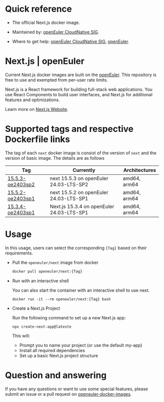 # Quick reference

- The official Next.js docker image.

- Maintained by: [openEuler CloudNative SIG](https://gitee.com/openeuler/cloudnative).

- Where to get help: [openEuler CloudNative SIG](https://gitee.com/openeuler/cloudnative), [openEuler](https://gitee.com/openeuler/community).

# Next.js | openEuler
Current Next.js docker images are built on the [openEuler](https://repo.openeuler.org/). This repository is free to use and exempted from per-user rate limits.

Next.js is a React framework for building full-stack web applications. You use React Components to build user interfaces, and Next.js for additional features and optimizations.

Learn more on [Next.js Website](https://nextjs.org/docs)⁠.

# Supported tags and respective Dockerfile links
The tag of each `next` docker image is consist of the version of `next` and the version of basic image. The details are as follows

|    Tag   | Currently                                 |   Architectures  |
|----------|-------------------------------------------|------------------|
|[15.5.3-oe2403sp2](https://gitee.com/openeuler/openeuler-docker-images/blob/master/Others/next/15.5.3/24.03-lts-sp2/Dockerfile) | next 15.5.3 on openEuler 24.03-LTS-SP2 | amd64, arm64 |
|[15.5.2-oe2403sp1](https://gitee.com/openeuler/openeuler-docker-images/blob/master/Others/next/15.5.2/24.03-lts-sp1/Dockerfile) | next 15.5.2 on openEuler 24.03-LTS-SP1 | amd64, arm64 |
|[15.3.4-oe2403sp1](https://gitee.com/openeuler/openeuler-docker-images/blob/master/Others/next/15.3.4/24.03-lts-sp1/Dockerfile)| Next.js 15.3.4 on openEuler 24.03-LTS-SP1 | amd64, arm64 |

# Usage
In this usage, users can select the corresponding `{Tag}` based on their requirements.

- Pull the `openeuler/next` image from docker

	```bash
	docker pull openeuler/next:{Tag}
	```

- Run with an interactive shell

    You can also start the container with an interactive shell to use next.
    ```
    docker run -it --rm openeuler/next:{Tag} bash
    ```

- Create a Next.js Project
    
    Run the following command to set up a new Next.js app:
    ```
    npx create-next-app@lateste
    ```
    This will:
    * Prompt you to name your project (or use the default my-app)
    * Install all required dependencies
    * Set up a basic Next.js project structure
  
# Question and answering
If you have any questions or want to use some special features, please submit an issue or a pull request on [openeuler-docker-images](https://gitee.com/openeuler/openeuler-docker-images).